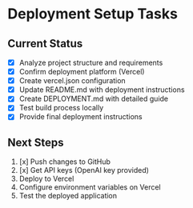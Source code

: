 # Deployment Setup Tasks

## Current Status

- [x] Analyze project structure and requirements
- [x] Confirm deployment platform (Vercel)
- [x] Create vercel.json configuration
- [x] Update README.md with deployment instructions
- [x] Create DEPLOYMENT.md with detailed guide
- [x] Test build process locally
- [x] Provide final deployment instructions

## Next Steps

1. [x] Push changes to GitHub
2. [x] Get API keys (OpenAI key provided)
3. Deploy to Vercel
4. Configure environment variables on Vercel
5. Test the deployed application
